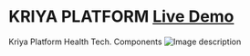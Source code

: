 # 
# KRIYA PLATFORM [Live Demo](https://senapatisantosh.github.io/HMPKV/)
Kriya Platform Health Tech. Components
![Image description](https://github.com/senapatisantosh/HMPKV/blob/master/HMPKV.gif)